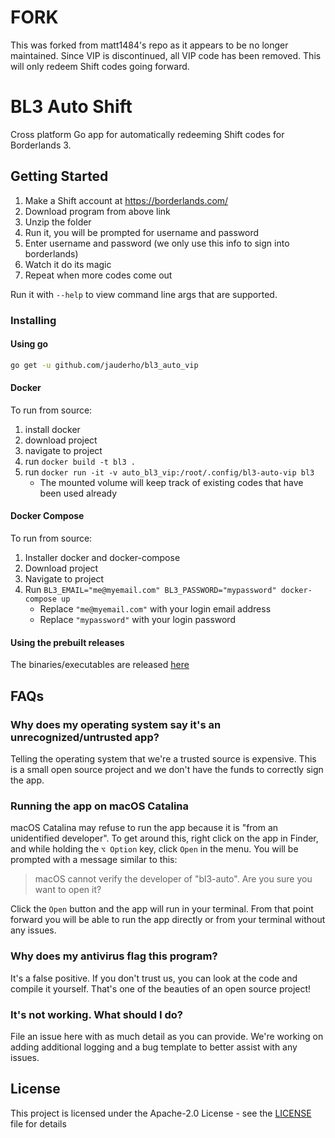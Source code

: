 # FORK

This was forked from matt1484's repo as it appears to be no longer maintained. Since VIP is discontinued, all VIP code has been removed. This will only redeem Shift codes going forward.

# BL3 Auto Shift

Cross platform Go app for automatically redeeming Shift codes
for Borderlands 3.

## Getting Started

1. Make a Shift account at https://borderlands.com/
2. Download program from above link
3. Unzip the folder
4. Run it, you will be prompted for username and password
5. Enter username and password (we only use this info to sign into borderlands)
6. Watch it do its magic
7. Repeat when more codes come out


Run it with `--help` to view command line args that are supported.

### Installing

#### Using go
```sh
go get -u github.com/jauderho/bl3_auto_vip
```

#### Docker
To run from source:
1. install docker
2. download project
3. navigate to project
4. run `docker build -t bl3 .`
5. run `docker run -it -v auto_bl3_vip:/root/.config/bl3-auto-vip bl3`
    + The mounted volume will keep track of existing codes that have been used already

#### Docker Compose
To run from source:
1. Installer docker and docker-compose
2. Download project
3. Navigate to project
4. Run `BL3_EMAIL="me@myemail.com" BL3_PASSWORD="mypassword" docker-compose up`
    + Replace `"me@myemail.com"` with your login email address
    + Replace `"mypassword"` with your login password

#### Using the prebuilt releases
The binaries/executables are released
[here](https://github.com/matt1484/bl3_auto_vip/releases)

## FAQs

### Why does my operating system say it's an unrecognized/untrusted app?
Telling the operating system that we're a trusted source is expensive.
This is a small open source project and we don't have the funds to correctly
sign the app.

### Running the app on macOS Catalina
macOS Catalina may refuse to run the app because it is "from an unidentified developer".
To get around this, right click on the app in Finder, and while holding the `⌥ Option` key,
click `Open` in the menu. You will be prompted with a message similar to this:

>macOS cannot verify the developer of "bl3-auto". Are you sure you want to open it?

Click the `Open` button and the app will run in your terminal. From that point forward
you will be able to run the app directly or from your terminal without any issues.

### Why does my antivirus flag this program?
It's a false positive. If you don't trust us, you can look at the code and
compile it yourself. That's one of the beauties of an open source project!

### It's not working. What should I do?
File an issue here with as much detail as you can provide. We're working on
adding additional logging and a bug template to better assist with any issues.

## License
This project is licensed under the Apache-2.0 License - see the
[LICENSE](LICENSE) file for details
